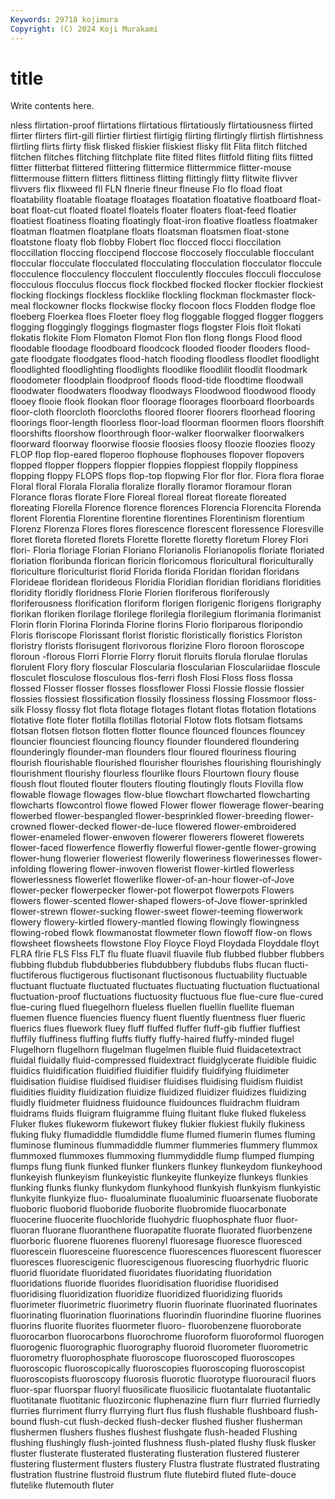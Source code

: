 ```yaml
---
Keywords: 29718 kojimura
Copyright: (C) 2024 Koji Murakami
---
```


# title

Write contents here.



nless flirtation-proof flirtations flirtatious
flirtatiously flirtatiousness flirted flirter flirters flirt-gill flirtier flirtiest flirtigig flirting
flirtingly flirtish flirtishness flirtling flirts flirty flisk flisked fliskier fliskiest
flisky flit Flita flitch flitched flitchen flitches flitching flitchplate flite
flited flites flitfold fliting flits flitted flitter flitterbat flittered flittering
flittermice flittermmice flitter-mouse flittermouse flittern flitters flittiness flitting flittingly flitty
flitwite flivver flivvers flix flixweed fll FLN flnerie flneur flneuse
Flo flo fload float floatability floatable floatage floatages floatation floatative
floatboard float-boat float-cut floated floatel floatels floater floaters float-feed floatier
floatiest floatiness floating floatingly float-iron floative floatless floatmaker floatman floatmen
floatplane floats floatsman floatsmen float-stone floatstone floaty flob flobby Flobert
floc flocced flocci floccilation floccillation floccing floccipend floccose floccosely flocculable
flocculant floccular flocculate flocculated flocculating flocculation flocculator floccule flocculence flocculency
flocculent flocculently floccules flocculi flocculose flocculous flocculus floccus flock flockbed
flocked flocker flockier flockiest flocking flockings flockless flocklike flockling flockman
flockmaster flock-meal flockowner flocks flockwise flocky flocoon flocs Flodden flodge
floe floeberg Floerkea floes Floeter floey flog floggable flogged flogger
floggers flogging floggingly floggings flogmaster flogs flogster Flois floit flokati
flokatis flokite Flom Flomaton Flomot Flon flon flong flongs Flood
flood floodable floodage floodboard floodcock flooded flooder flooders flood-gate floodgate
floodgates flood-hatch flooding floodless floodlet floodlight floodlighted floodlighting floodlights floodlike
floodlilit floodlit floodmark floodometer floodplain floodproof floods flood-tide floodtime floodwall
floodwater floodwaters floodway floodways Floodwood floodwood floody flooey flooie flook
flookan floor floorage floorages floorboard floorboards floor-cloth floorcloth floorcloths floored
floorer floorers floorhead flooring floorings floor-length floorless floor-load floorman floormen
floors floorshift floorshifts floorshow floorthrough floor-walker floorwalker floorwalkers floorward floorway
floorwise floosie floosies floosy floozie floozies floozy FLOP flop flop-eared
floperoo flophouse flophouses flopover flopovers flopped flopper floppers floppier floppies
floppiest floppily floppiness flopping floppy FLOPS flops flop-top flopwing Flor
flor flor. Flora flora florae Floral floral Florala Floralia floralize
florally floramor floramour floran Florance floras florate Flore Floreal floreal
floreat floreate floreated floreating Florella Florence florence florences Florencia Florencita
Florenda florent Florentia Florentine florentine florentines Florentinism florentium Florenz Florenza
Flores flores florescence florescent floressence Floresville floret floreta floreted florets
Florette florette floretty floretum Florey Flori flori- Floria floriage Florian
Floriano Florianolis Florianopolis floriate floriated floriation floribunda florican floricin floricomous
floricultural floriculturally floriculture floriculturist florid Florida florida Floridan floridan floridans
Florideae floridean florideous Floridia Floridian floridian floridians floridities floridity floridly
floridness Florie Florien floriferous floriferously floriferousness florification floriform florigen florigenic
florigens florigraphy florikan floriken florilage florilege florilegia florilegium florimania florimanist
Florin florin Florina Florinda Florine florins Florio floriparous floripondio Floris
floriscope Florissant florist floristic floristically floristics Floriston floristry florists florisugent
florivorous florizine Floro floroon floroscope floroun -florous Florri Florrie Florry
floruit floruits florula florulae florulas florulent Flory flory floscular Floscularia
floscularian Flosculariidae floscule flosculet flosculose flosculous flos-ferri flosh Flosi Floss
floss flossa flossed Flosser flosser flosses flossflower Flossi Flossie flossie
flossier flossies flossiest flossification flossily flossiness flossing Flossmoor floss-silk Flossy
flossy flot flota flotage flotages flotant flotas flotation flotations flotative
flote floter flotilla flotillas flotorial Flotow flots flotsam flotsams flotsan
flotsen flotson flotten flotter flounce flounced flounces flouncey flouncier flounciest
flouncing flouncy flounder floundered floundering flounderingly flounder-man flounders flour floured
flouriness flouring flourish flourishable flourished flourisher flourishes flourishing flourishingly flourishment
flourishy flourless flourlike flours Flourtown floury flouse floush flout flouted
flouter flouters flouting floutingly flouts Flovilla flow flowable flowage flowages
flow-blue flowchart flowcharted flowcharting flowcharts flowcontrol flowe flowed Flower flower
flowerage flower-bearing flowerbed flower-bespangled flower-besprinkled flower-breeding flower-crowned flower-decked flower-de-luce flowered
flower-embroidered flower-enameled flower-enwoven flowerer flowerers floweret flowerets flower-faced flowerfence flowerfly
flowerful flower-gentle flower-growing flower-hung flowerier floweriest flowerily floweriness flowerinesses flower-infolding
flowering flower-inwoven flowerist flower-kirtled flowerless flowerlessness flowerlet flowerlike flower-of-an-hour flower-of-Jove
flower-pecker flowerpecker flower-pot flowerpot flowerpots Flowers flowers flower-scented flower-shaped flowers-of-Jove
flower-sprinkled flower-strewn flower-sucking flower-sweet flower-teeming flowerwork flowery flowery-kirtled flowery-mantled flowing
flowingly flowingness flowing-robed flowk flowmanostat flowmeter flown flowoff flow-on flows
flowsheet flowsheets flowstone Floy Floyce Floyd Floydada Floyddale floyt FLRA
flrie FLS Flss FLT flu fluate fluavil fluavile flub flubbed
flubber flubbers flubbing flubdub flubdubberies flubdubbery flubdubs flubs flucan flucti-
fluctiferous fluctigerous fluctisonant fluctisonous fluctuability fluctuable fluctuant fluctuate fluctuated fluctuates
fluctuating fluctuation fluctuational fluctuation-proof fluctuations fluctuosity fluctuous flue flue-cure flue-cured
flue-curing flued fluegelhorn flueless fluellen fluellin fluellite flueman fluemen fluence
fluencies fluency fluent fluently fluentness fluer flueric fluerics flues fluework
fluey fluff fluffed fluffer fluff-gib fluffier fluffiest fluffily fluffiness fluffing
fluffs fluffy fluffy-haired fluffy-minded flugel Flugelhorn flugelhorn flugelman flugelmen fluible
fluid fluidacetextract fluidal fluidally fluid-compressed fluidextract fluidglycerate fluidible fluidic fluidics
fluidification fluidified fluidifier fluidify fluidifying fluidimeter fluidisation fluidise fluidised fluidiser
fluidises fluidising fluidism fluidist fluidities fluidity fluidization fluidize fluidized fluidizer
fluidizes fluidizing fluidly fluidmeter fluidness fluidounce fluidounces fluidrachm fluidram fluidrams
fluids fluigram fluigramme fluing fluitant fluke fluked flukeless Fluker flukes
flukeworm flukewort flukey flukier flukiest flukily flukiness fluking fluky flumadiddle
flumdiddle flume flumed flumerin flumes fluming fluminose fluminous flummadiddle flummer
flummeries flummery flummox flummoxed flummoxes flummoxing flummydiddle flump flumped flumping
flumps flung flunk flunked flunker flunkers flunkey flunkeydom flunkeyhood flunkeyish
flunkeyism flunkeyistic flunkeyite flunkeyize flunkeys flunkies flunking flunks flunky flunkydom
flunkyhood flunkyish flunkyism flunkyistic flunkyite flunkyize fluo- fluoaluminate fluoaluminic fluoarsenate
fluoborate fluoboric fluoborid fluoboride fluoborite fluobromide fluocarbonate fluocerine fluocerite fluochloride
fluohydric fluophosphate fluor fluor- fluoran fluorane fluoranthene fluorapatite fluorate fluorated
fluorbenzene fluorboric fluorene fluorenes fluorenyl fluoresage fluoresce fluoresced fluorescein fluoresceine
fluorescence fluorescences fluorescent fluorescer fluoresces fluorescigenic fluorescigenous fluorescing fluorhydric fluoric
fluorid fluoridate fluoridated fluoridates fluoridating fluoridation fluoridations fluoride fluorides fluoridisation
fluoridise fluoridised fluoridising fluoridization fluoridize fluoridized fluoridizing fluorids fluorimeter fluorimetric
fluorimetry fluorin fluorinate fluorinated fluorinates fluorinating fluorination fluorinations fluorindin fluorindine
fluorine fluorines fluorins fluorite fluorites fluormeter fluoro- fluorobenzene fluoroborate fluorocarbon
fluorocarbons fluorochrome fluoroform fluoroformol fluorogen fluorogenic fluorographic fluorography fluoroid fluorometer
fluorometric fluorometry fluorophosphate fluoroscope fluoroscoped fluoroscopes fluoroscopic fluoroscopically fluoroscopies fluoroscoping
fluoroscopist fluoroscopists fluoroscopy fluorosis fluorotic fluorotype fluorouracil fluors fluor-spar fluorspar
fluoryl fluosilicate fluosilicic fluotantalate fluotantalic fluotitanate fluotitanic fluozirconic fluphenazine flurn
flurr flurried flurriedly flurries flurriment flurry flurrying flurt flus flush
flushable flushboard flush-bound flush-cut flush-decked flush-decker flushed flusher flusherman flushermen
flushers flushes flushest flushgate flush-headed Flushing flushing flushingly flush-jointed flushness
flush-plated flushy flusk flusker fluster flusterate flusterated flusterating flusteration flustered
flusterer flustering flusterment flusters flustery Flustra flustrate flustrated flustrating flustration
flustrine flustroid flustrum flute flutebird fluted flute-douce flutelike flutemouth fluter
